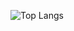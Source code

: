 ![Top Langs](https://github-readme-stats.vercel.app/api/top-langs/?username=bm-nova&layout=compact)
